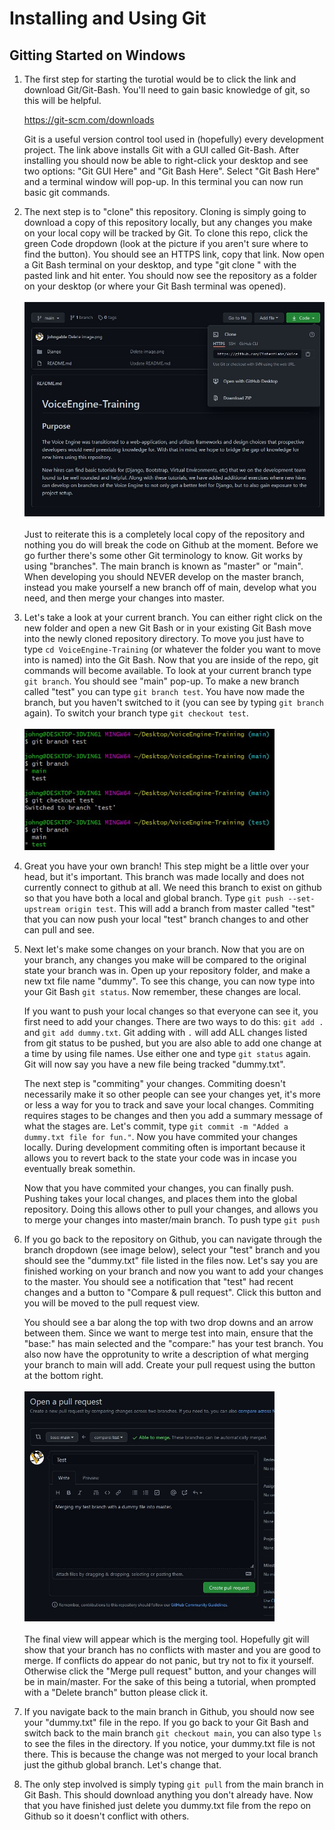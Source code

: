 # Installing and Using Git

## Gitting Started on Windows

1. The first step for starting the turotial would be to click the link and download Git/Git-Bash. You'll need to gain basic knowledge of git, so this will be helpful.

    https://git-scm.com/downloads

    Git is a useful version control tool used in (hopefully) every development project. The link above installs Git with a GUI called Git-Bash. After installing you should now be able to right-click your desktop and see two options: "Git GUI Here" and "Git Bash Here". Select "Git Bash Here" and a terminal window will pop-up. In this terminal you can now run basic git commands.
    
    
2. The next step is to "clone" this repository. Cloning is simply going to download a copy of this repository locally, but any changes you make on your local copy will be tracked by Git. To clone this repo, click the green Code dropdown (look at the picture if you aren't sure where to find the button). You should see an HTTPS link, copy that link. Now open a Git Bash terminal on your desktop, and type "git clone " with the pasted link and hit enter. You should now see the repository as a folder on your desktop (or where your Git Bash terminal was opened). 
<br><br><img src="./../../_screenshots/git-cloning.jpg" width="500">
<br><br>Just to reiterate this is a completely local copy  of the repository and nothing you do will break the code on Github at the moment. Before we go further there's some other Git terminology to know. Git works by using "branches". The main branch is known as "master" or "main". When developing you should NEVER develop on the master branch, instead you make yourself a new branch off of main, develop what you need, and then merge your changes into master. 

3. Let's take a look at your current branch. You can either right click on the new folder and open a new Git Bash or in your existing Git Bash move into the newly cloned repository directory. To move you just have to type `cd VoiceEngine-Training` (or whatever the folder you want to move into is named) into the Git Bash. Now that you are inside of the repo, git commands will become available. To look at your current branch type `git branch`. You should see "main" pop-up. To make a new branch called "test" you can type `git branch test`. You have now made the branch, but you haven't switched to it (you can see by typing `git branch` again). To switch your branch type `git checkout test`.<br><br><img src="./../../_screenshots/git-branching.jpg" width="400">

4. Great you have your own branch! This step might be a little over your head, but it's important. This branch was made locally and does not currently connect to github at all. We need this branch to exist on github so that you have both a local and global branch. Type `git push --set-upstream origin test`. This will add a branch from master called "test" that you can now push your local "test" branch changes to and other can pull and see. 

5. Next let's make some changes on your branch. Now that you are on your branch, any changes you make will be compared to the original state your branch was in. Open up your repository folder, and make a new txt file name "dummy". To see this change, you can now type into your Git Bash `git status`. Now remember, these changes are local. 
    
    If you want to push your local changes so that everyone can see it, you first need to add your changes. There are two ways to do this: `git add .` and  `git add dummy.txt`. Git adding with `.` will add ALL changes listed from git status to be pushed, but you are also able to add one change at a time by using file names. Use either one and type `git status` again. Git will now say you have a new file being tracked "dummy.txt". 
    
    The next step is "commiting" your changes. Commiting doesn't necessarily make it so other people can see your changes yet, it's more or less a way for you to track and save your local changes. Commiting requires stages to be changes and then you add a summary message of what the stages are. Let's commit, type `git commit -m "Added a dummy.txt file for fun."`. Now you have commited your changes locally. During development commiting often is important because it allows you to revert back to the state your code was in incase you eventually break somethin.
    
    Now that you have commited your changes, you can finally push. Pushing takes your local changes, and places them into the global repository. Doing this allows other to pull your changes, and allows you to merge your changes into master/main branch. To push type `git push`
    
 6. If you go back to the repository on Github, you can navigate through the branch dropdown (see image below), select your "test" branch and you should see the "dummy.txt" file listed in the files now. Let's say you are finished working on your  branch and now you want to add your changes to the master. You should see a notification that "test" had recent changes and a button to "Compare & pull request". Click this button and you will be moved to the pull request view.

    You should see a bar along the top with two drop downs and an arrow between them. Since we  want to merge test into main, ensure that the "base:" has main selected and the "compare:" has your test branch. You also now have the opprotunity to write a description of what merging your branch to main will add. Create your pull request using the button at the bottom right. <br><br><img src="./../../_screenshots/merging.jpg" width="400">
<br><br> The final view will appear which is the merging tool. Hopefully git  will show that your branch has no conflicts with master  and you are good to merge. If conflicts do appear do not panic, but try not to fix it yourself. Otherwise click the "Merge pull request" button, and your changes will be in main/master. For the sake of this being a tutorial, when prompted with a "Delete branch" button please click it.
    
7. If you navigate back to the main branch in Github, you should now see your "dummy.txt" file in the repo. If you go back to your Git Bash and switch back to the main branch `git checkout main`, you can also type `ls` to see the files in the directory. If you notice, your dummy.txt file is not there. This is because the change was not merged to your local branch just the github global branch. Let's change that.
 
8. The only step involved is simply typing `git pull` from the main branch in Git Bash. This should download anything you don't already have. Now that you have finished just delete you dummy.txt file from the repo on Github so it doesn't conflict with others.
